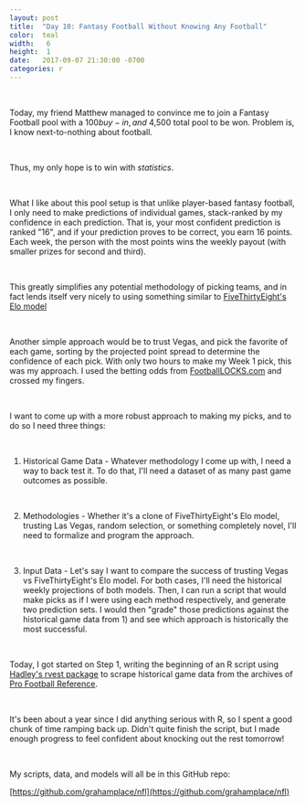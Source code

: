 ```yaml
---
layout: post
title:  "Day 10: Fantasy Football Without Knowing Any Football"
color:  teal
width:   6
height:  1
date:   2017-09-07 21:30:00 -0700
categories: r
---
```


<br>

Today, my friend Matthew managed to convince me to join a Fantasy Football pool
  with a $100 buy-in, and ~$4,500 total pool to be won. Problem is, I know next-to-nothing
  about football.

<br>

Thus, my only hope is to win with _statistics_.

<br>

What I like about this pool setup is that unlike player-based fantasy football,
  I only need to make predictions of individual games, stack-ranked by my confidence
  in each prediction. That is, your most confident prediction is ranked "16", and if
  your prediction proves to be correct, you earn 16 points. Each week, the person with
  the most points wins the weekly payout (with smaller prizes for second and third).

<br>

This greatly simplifies any potential methodology of picking teams, and in fact lends itself
  very nicely to using something similar to [FiveThirtyEight's Elo model](https://projects.fivethirtyeight.com/2017-nfl-predictions/games/)

<br>

Another simple approach would be to trust Vegas, and pick the favorite of each game,
  sorting by the projected point spread to determine the confidence of each pick.
  With only two hours to make my Week 1 pick, this was my approach. I used the betting odds from [FootballLOCKS.com](http://www.footballlocks.com/nfl_odds.shtml) and crossed my fingers.

<br>

I want to come up with a more robust approach to making my picks, and to do so I need three things:

<br>

1) Historical Game Data - Whatever methodology I come up with, I need a way to back test it. To do that,
  I'll need a dataset of as many past game outcomes as possible.

<br>

2) Methodologies - Whether it's a clone of FiveThirtyEight's Elo model, trusting Las Vegas, random selection,
  or something completely novel, I'll need to formalize and program the approach.

<br>

3) Input Data - Let's say I want to compare the success of trusting Vegas vs FiveThirtyEight's Elo model.
  For both cases, I'll need the historical weekly projections of both models. Then, I can run a script that
  would make picks as if I were using each method respectively, and generate two prediction sets.
  I would then "grade" those predictions against the historical game data from 1) and see which approach is
  historically the most successful.

<br>

Today, I got started on Step 1, writing the beginning of an R script using [Hadley's rvest package](https://github.com/hadley/rvest) to scrape historical game data from the archives of [Pro Football Reference](https://www.pro-football-reference.com/years/2006/week_1.htm).

<br>

It's been about a year since I did anything serious with R, so I spent a good chunk of time ramping back up.
  Didn't quite finish the script, but I made enough progress to feel confident about knocking out the rest tomorrow!

<br>

My scripts, data, and models will all be in this GitHub repo:

[https://github.com/grahamplace/nfl](https://github.com/grahamplace/nfl)
